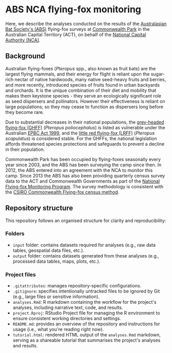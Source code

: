 # **ABS NCA flying-fox monitoring**

Here, we describe the analyses conducted on the results of the [Australasian Bat Society's (ABS)](https://www.ausbats.org.au/) flying-fox surveys at [Commonwealth Park](https://www.nca.gov.au/attractions/commonwealth-park#) in the Australian Capital Territory (ACT), on behalf of the [National Capital Authority (NCA)](https://www.nca.gov.au/environment/national-land/conservation-land-management/commonwealth-park-grey-headed-flying-fox).

## Background

Australian flying-foxes (*Pteropus* spp., also known as fruit bats) are the largest flying mammals, and their energy for flight is reliant upon the sugar-rich nectar of native hardwoods, many native seed-heavy fruits and berries, and more recently, introduced species of fruits found in urban backyards and orchards. It is the unique combination of their diet and mobility that makes them keystone species - they serve an ecologically significant role as seed dispersers and pollinators. However their effectiveness is reliant on large populations; so they may cease to function as dispersers long before they become rare. 

Due to substantial decreases in their national populations, the [grey-headed flying-fox (GHFF)](https://australian.museum/learn/animals/bats/grey-headed-flying-fox/) (*Pteropus poliocephalus*) is listed as vulnerable under the Australian [EPBC Act 1999](https://www.dcceew.gov.au/environment/biodiversity/threatened/species/flying-fox-policy-statement#:~:text=The%20grey%2Dheaded%20flying%2Dfox,Act%201999%20(%20EPBC%20Act).), and the [little red flying-fox (LRFF)](https://australian.museum/learn/animals/bats/little-red-flying-fox/) (*Pteropus scapulatus*) is considered stable. For the GHFFs, the national legislation affords threatened species protections and safeguards to prevent a decline in their population.

Commonwealth Park has been occupied by flying-foxes seasonally every year since 2003, and the ABS has been surveying the camp since then. In 2012, the ABS entered into an agreement with the NCA to monitor this camp. Since 2013 the ABS has also been providing quarterly census survey data to the ACT and Commonwealth Governments as part of the [National Flying-fox Monitoring Program](https://www.dcceew.gov.au/environment/biodiversity/threatened/species/flying-fox-monitoring#:~:text=The%20National%20Flying%2Dfox%20Monitoring%20Program%20(NFFMP)%20is%20designed,flying%2Dfoxes%20in%20eastern%20Australia.). The survey methodology is consistent with the [CSIRO Commonwealth Flying-fox census method](http://www.environment.gov.au/biodiversity/threatened/species/pubs/310112-monitoring-methodology.pdf).

## **Repository structure**

This repository follows an organised structure for clarity and reproducibility:

### Folders

  - `input` folder: contains datasets required for analyses (e.g., raw data tables, geospatial data files, etc.).
  - `output` folder: contains datasets generated from these analyses (e.g., processed data tables, maps, plots, etc.).

### Project files 

  - `.gitattributes`: manages repository-specific configurations.
  - `.gitignore`: specifies intentionally untracked files to be ignored by Git (e.g., large files or sensitive information). 
  - `analyses.Rmd`: R markdown containing the workflow for the project's analyses, including narrative text, code, and results.
  - `project.Rproj`: RStudio Project file for managing the R environment to ensure consistent working directories and settings.
  - `README.md`: provides an overview of the repository and instructions for usage (i.e., what you're reading right now). 
  - `tutorial.html`: rendered HTML output of the `analyses.Rmd` markdown, serving as a shareable tutorial that summarises the project's analyses and results.